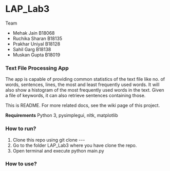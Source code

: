 # LAP_Lab3

Team 
-	Mehak Jain B18068
-	Ruchika Sharan B18135
-	Prakhar Uniyal B18128
-	Sahil Garg B18138
-	Muskan Gupta B18019

### Text File Processing App

The app is capable of providing common statistics of the text file like no. of words, sentences, lines, the most and least frequently used words. 
It will also show a histogram of the most frequently used words in the text.
Given a file of keywords, it can also retrieve sentences containing those.

 This is README. For more related docs, see the wiki page of this project.

**Requirements**
Python 3,
pysimplegui,
nltk,
matplotlib

### How to run?

1) Clone this repo using git clone --- 
2) Go to the folder LAP_Lab3 where you have clone the repo.
3) Open terminal and execute python main.py 

### How to use?




